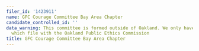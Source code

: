 ```yaml
---
filer_id: '1423911'
name: GFC Courage Committee Bay Area Chapter
candidate_controlled_id: ''
data_warning: This committee is formed outside of Oakland. We only have data on committees
  which file with the Oakland Public Ethics Commission
title: GFC Courage Committee Bay Area Chapter
---
```

